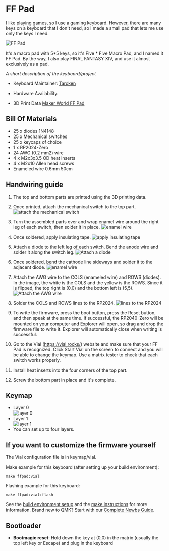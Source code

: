# FF Pad
I like playing games, so I use a gaming keyboard.
However, there are many keys on a keyboard that I don't need, so I made a small pad that lets me use only the keys I need.

![FF Pad](image/pict005.jpg)

It's a macro pad with 5*5 keys, so it's Five * Five Macro Pad, and I named it FF Pad.
By the way, I also play FINAL FANTASY XIV, and use it almost exclusively as a pad.


*A short description of the keyboard/project*

* Keyboard Maintainer: [Taroken](https://github.com/Tratoken/)
* Hardware Availability: 

* 3D Print Data
[Maker World FF Pad](https://makerworld.com/en/models/1616425-ff-pad#profileId-1705767)

## Bill Of Materials
* 25 x diodes 1N4148
* 25 x Mechanical switches
* 25 x keycaps of choice
* 1 x RP2024-Zero
* 24 AWG (0.2 mm2) wire
* 4 x M2x3x3.5 OD heat inserts
* 4 x M2x10 Allen head screws
* Enameled wire 0.6mm 50cm

## Handwiring guide
1. The top and bottom parts are printed using the 3D printing data.

2. Once printed, attach the mechanical switch to the top part.
![attach the mechanical switch](image/pct001.jpg)

3. Turn the assembled parts over and wrap enamel wire around the right leg of each switch, then solder it in place.
![enamel wire](image/pict002.jpg)

4. Once soldered, apply insulating tape.
![apply insulating tape](image/pict003.jpg)

5. Attach a diode to the left leg of each switch. Bend the anode wire and solder it along the switch leg.
![Attach a diode](image/pict004.jpg)

6. Once soldered, bend the cathode line sideways and solder it to the adjacent diode.
![enamel wire](image/pict006.jpg)

7. Attach the AWG wire to the COLS (enameled wire) and ROWS (diodes). In the image, the white is the COLS and the yellow is the ROWS.
Since it is flipped, the top right is (0,0) and the bottom left is (5,5).
![Attach the AWG wire](image/pict007.jpg)

8. Solder the COLS and ROWS lines to the RP2024.
![lines to the RP2024](image/pict_rp2024-zero.png)

9. To write the firmware, press the boot button, press the Reset button, and then speak at the same time. If successful, the RP2040-Zero will be mounted on your computer and Explorer will open, so drag and drop the firmware file to write it.
Explorer will automatically close when writing is successful.

10. Go to the Vial (https://vial.rocks/) website and make sure that your FF Pad is recognized. Click Start Vial on the screen to connect and you will be able to change the keymap.
Use a matrix tester to check that each switch works properly.

11. Install heat inserts into the four corners of the top part.

12. Screw the bottom part in place and it's complete.

## Keymap
* Layer 0<br>
![layer 0](image/l01.png)
* Layer 1<br>
![layer 1](image/l02.png)
* You can set up to four layers.

## If you want to customize the firmware yourself
The Vial configuration file is in keymap/vial.

Make example for this keyboard (after setting up your build environment):

    make ffpad:vial

Flashing example for this keyboard:

    make ffpad:vial:flash

See the [build environment setup](https://docs.qmk.fm/#/getting_started_build_tools) and the [make instructions](https://docs.qmk.fm/#/getting_started_make_guide) for more information. Brand new to QMK? Start with our [Complete Newbs Guide](https://docs.qmk.fm/#/newbs).

## Bootloader
* **Bootmagic reset**: Hold down the key at (0,0) in the matrix (usually the top left key or Escape) and plug in the keyboard